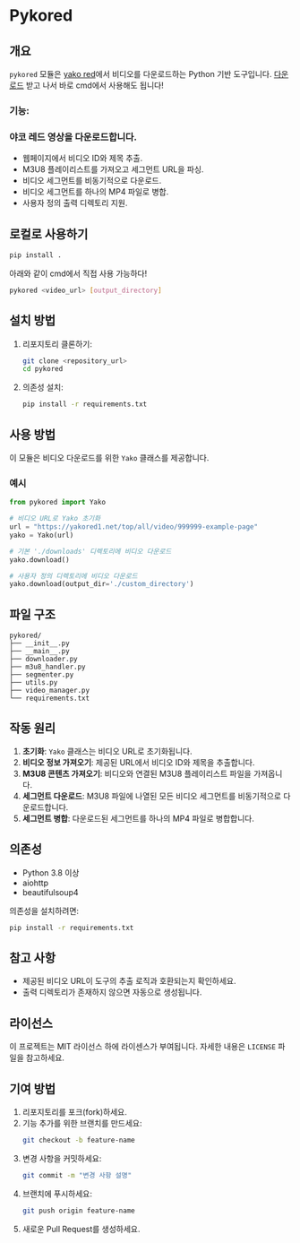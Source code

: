 # Pykored

## 개요
`pykored` 모듈은 [yako red](https://yakored1.net)에서 비디오를 다운로드하는 Python 기반 도구입니다.
[다운로드](https://github.com/user-attachments/files/18134933/pykored.zip) 받고 나서 바로 cmd에서 사용해도 됩니다!

### 기능:
### 야코 레드 영상을 다운로드합니다.
- 웹페이지에서 비디오 ID와 제목 추출.
- M3U8 플레이리스트를 가져오고 세그먼트 URL을 파싱.
- 비디오 세그먼트를 비동기적으로 다운로드.
- 비디오 세그먼트를 하나의 MP4 파일로 병합.
- 사용자 정의 출력 디렉토리 지원.

## 로컬로 사용하기
```bash
pip install .
```
아래와 같이 cmd에서 직접 사용 가능하다!
```bash
pykored <video_url> [output_directory]
```

## 설치 방법

1. 리포지토리 클론하기:
    ```bash
    git clone <repository_url>
    cd pykored
    ```

2. 의존성 설치:
    ```bash
    pip install -r requirements.txt
    ```

## 사용 방법

이 모듈은 비디오 다운로드를 위한 `Yako` 클래스를 제공합니다.

### 예시

```python
from pykored import Yako

# 비디오 URL로 Yako 초기화
url = "https://yakored1.net/top/all/video/999999-example-page"
yako = Yako(url)

# 기본 './downloads' 디렉토리에 비디오 다운로드
yako.download()

# 사용자 정의 디렉토리에 비디오 다운로드
yako.download(output_dir='./custom_directory')
```

## 파일 구조

```
pykored/
├── __init__.py        
├── __main__.py          
├── downloader.py       
├── m3u8_handler.py      
├── segmenter.py
├── utils.py             
├── video_manager.py    
└── requirements.txt
```

## 작동 원리

1. **초기화**: `Yako` 클래스는 비디오 URL로 초기화됩니다.
2. **비디오 정보 가져오기**: 제공된 URL에서 비디오 ID와 제목을 추출합니다.
3. **M3U8 콘텐츠 가져오기**: 비디오와 연결된 M3U8 플레이리스트 파일을 가져옵니다.
4. **세그먼트 다운로드**: M3U8 파일에 나열된 모든 비디오 세그먼트를 비동기적으로 다운로드합니다.
5. **세그먼트 병합**: 다운로드된 세그먼트를 하나의 MP4 파일로 병합합니다.

## 의존성

- Python 3.8 이상
- aiohttp
- beautifulsoup4

의존성을 설치하려면:
```bash
pip install -r requirements.txt
```
## 참고 사항

- 제공된 비디오 URL이 도구의 추출 로직과 호환되는지 확인하세요.
- 출력 디렉토리가 존재하지 않으면 자동으로 생성됩니다.

## 라이선스

이 프로젝트는 MIT 라이선스 하에 라이센스가 부여됩니다. 자세한 내용은 `LICENSE` 파일을 참고하세요.

## 기여 방법

1. 리포지토리를 포크(fork)하세요.
2. 기능 추가를 위한 브랜치를 만드세요:
    ```bash
    git checkout -b feature-name
    ```
3. 변경 사항을 커밋하세요:
    ```bash
    git commit -m "변경 사항 설명"
    ```
4. 브랜치에 푸시하세요:
    ```bash
    git push origin feature-name
    ```
5. 새로운 Pull Request를 생성하세요.
